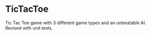 # TicTacToe
Tic Tac Toe game with 3 different game types and an unbeatable AI.
Revised with unit tests.